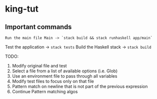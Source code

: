 # king-tut



## Important commands
    Run the main file Main -> `stack build && stack runhaskell app/main`
Test the application -> `stack tests`
Build the Haskell stack -> `stack build`



TODO:
1. Modify original file and test
2. Select a file from a list of available options (i.e. Glob)
3. Use an environment file to pass through all variables
4. Modify test files to focus only on that file
5. Pattern match on newline that is not part of the previous expression
6. Continue Pattern matching algos